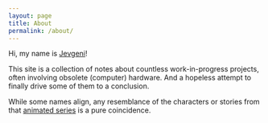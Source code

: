 ```yaml
---
layout: page
title: About
permalink: /about/
---
```


Hi, my name is [Jevgeni][jevgeni]!

This site is a collection of notes about countless work-in-progress projects, often
involving obsolete (computer) hardware.
And a hopeless attempt to finally drive some of them to a conclusion.

While some names align, any resemblance of the characters or stories from that
[animated series][futurama] is a pure coincidence.

[futurama]: https://en.wikipedia.org/wiki/Futurama
[jevgeni]: https://en.wiktionary.org/wiki/Jevgeni
